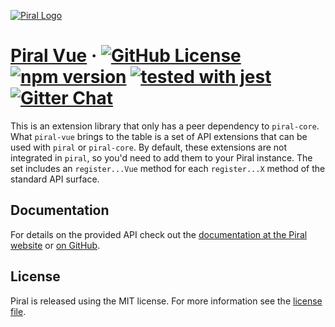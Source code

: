 [![Piral Logo](https://github.com/smapiot/piral/raw/master/docs/assets/logo.png)](https://piral.io)

# [Piral Vue](https://piral.io) &middot; [![GitHub License](https://img.shields.io/badge/license-MIT-blue.svg)](https://github.com/smapiot/piral/blob/master/LICENSE) [![npm version](https://img.shields.io/npm/v/piral-vue.svg?style=flat)](https://www.npmjs.com/package/piral-vue) [![tested with jest](https://img.shields.io/badge/tested_with-jest-99424f.svg)](https://jestjs.io) [![Gitter Chat](https://badges.gitter.im/gitterHQ/gitter.png)](https://gitter.im/piral-io/community)

This is an extension library that only has a peer dependency to `piral-core`. What `piral-vue` brings to the table is a set of API extensions that can be used with `piral` or `piral-core`. By default, these extensions are not integrated in `piral`, so you'd need to add them to your Piral instance. The set includes an `register...Vue` method for each `register...X` method of the standard API surface.

## Documentation

For details on the provided API check out the [documentation at the Piral website](https://docs.piral.io) or [on GitHub](https://github.com/smapiot/piral/tree/master/docs).

## License

Piral is released using the MIT license. For more information see the [license file](./LICENSE).
